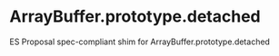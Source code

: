 # ArrayBuffer.prototype.detached
ES Proposal spec-compliant shim for ArrayBuffer.prototype.detached
